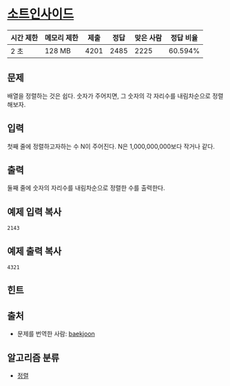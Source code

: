 # [소트인사이드](https://www.acmicpc.net/problem/1427)

| 시간 제한 | 메모리 제한 | 제출   | 정답   | 맞은 사람 | 정답 비율   |
| ----- | ------ | ---- | ---- | ----- | ------- |
| 2 초   | 128 MB | 4201 | 2485 | 2225  | 60.594% |

## 문제

배열을 정렬하는 것은 쉽다. 숫자가 주어지면, 그 숫자의 각 자리수를 내림차순으로 정렬해보자.

## 입력

첫째 줄에 정렬하고자하는 수 N이 주어진다. N은 1,000,000,000보다 작거나 같다.

## 출력

둘째 줄에 숫자의 자리수를 내림차순으로 정렬한 수를 출력한다.

## 예제 입력 복사

```
2143

```

## 예제 출력 복사

```
4321

```

## 힌트

## 출처

- 문제를 번역한 사람: [baekjoon](https://www.acmicpc.net/user/baekjoon)

## 알고리즘 분류

- [정렬](https://www.acmicpc.net/problem/tag/%EC%A0%95%EB%A0%AC)